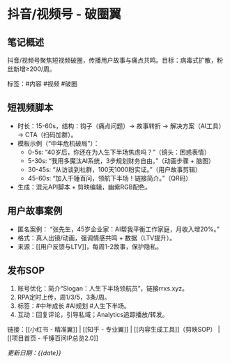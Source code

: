 # 抖音/视频号 - 破圈翼

## 笔记概述
抖音/视频号聚焦短视频破圈，传播用户故事与痛点共鸣。目标：病毒式扩散，粉丝新增≥200/周。

标签：#内容 #视频 #破圈

## 短视频脚本
- 时长：15-60s，结构：钩子（痛点问题）→ 故事转折 → 解决方案（AI工具）→ CTA（扫码加群）。
- 模板示例（“中年危机破局”）：
  - 0-5s: “40岁后，你还在为人生下半场焦虑吗？”（镜头：困惑表情）
  - 5-30s: “我用多魔汰AI系统，3步规划财务自由。”（动画步骤 + 脑图）
  - 30-45s: “从访谈到社群，100天1000粉实证。”（用户故事剪辑）
  - 45-60s: “加入千锤百问，领航下半场！链接简介。”（QR码）
- 生成：混元API脚本 + 剪映编辑，幽紫RGB配色。

## 用户故事案例
- 匿名案例： “张先生，45岁企业家：AI帮我平衡工作家庭，月收入增20%。”
- 格式：真人出镜/动画，强调情感共鸣 + 数据（LTV提升）。
- 来源：[[用户反馈与LTV]]，每周1-2故事，保护隐私。

## 发布SOP
1. 账号优化：简介“Slogan：人生下半场领航员”，链接rrxs.xyz。
2. RPA定时上传，周1/3/5，3条/周。
3. 标签：#中年成长 #AI规划 #人生下半场。
4. 互动：回复评论，引导私域；Analytics追踪播放/转发。

链接：[[小红书 - 精准翼]] | [[知乎 - 专业翼]] | [[内容生成工具]]（剪映SOP） | [[项目首页 - 千锤百问IP总览2.0]]

*更新日期：{{date}}*